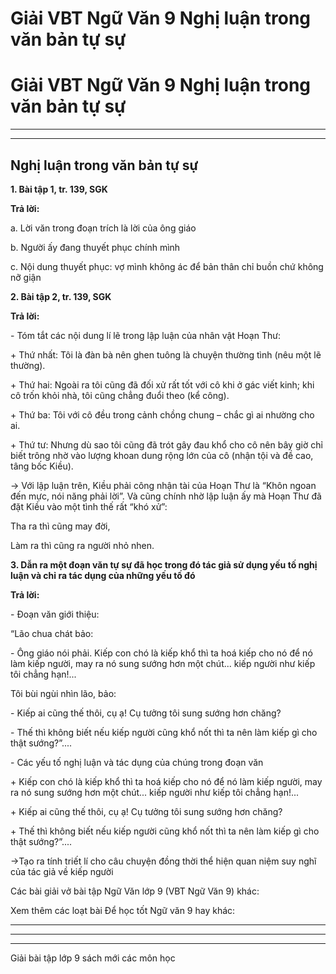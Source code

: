 # Giải VBT Ngữ Văn 9 Nghị luận trong văn bản tự sự

# Giải VBT Ngữ Văn 9 Nghị luận trong văn bản tự sự

* * *

* * *

## Nghị luận trong văn bản tự sự

**1\. Bài tập 1, tr. 139, SGK**

**Trả lời:**

a. Lời văn trong đoạn trích là lời của ông giáo

b. Người ấy đang thuyết phục chính mình

c. Nội dung thuyết phục: vợ mình không ác để bản thân chỉ buồn chứ không nỡ giận

**2\. Bài tập 2, tr. 139, SGK**

**Trả lời:**

\- Tóm tắt các nội dung lí lẽ trong lập luận của nhân vật Hoạn Thư:

\+ Thứ nhất: Tôi là đàn bà nên ghen tuông là chuyện thường tình (nêu một lẽ thường).

\+ Thứ hai: Ngoài ra tôi cũng đã đối xử rất tốt với cô khi ở gác viết kinh; khi cô trốn khỏi nhà, tôi cũng chẳng đuổi theo (kể công).

\+ Thứ ba: Tôi với cô đều trong cảnh chồng chung – chắc gì ai nhường cho ai.

\+ Thứ tư: Nhưng dù sao tôi cũng đã trót gây đau khổ cho cô nên bây giờ chỉ biết trông nhờ vào lượng khoan dung rộng lớn của cô (nhận tội và đề cao, tâng bốc Kiều).

→ Với lập luận trên, Kiều phải công nhận tài của Hoạn Thư là “Khôn ngoan đến mực, nói năng phải lời”. Và cũng chính nhờ lập luận ấy mà Hoạn Thư đã đặt Kiều vào một tình thế rất “khó xử”:

Tha ra thì cũng may đời,

Làm ra thì cũng ra người nhỏ nhen.

**3\. Dẫn ra một đoạn văn tự sự đã học trong đó tác giả sử dụng yếu tố nghị luận và chỉ ra tác dụng của những yếu tố đó**

**Trả lời:**

\- Đoạn văn giới thiệu: 

“Lão chua chát bảo:

\- Ông giáo nói phải. Kiếp con chó là kiếp khổ thì ta hoá kiếp cho nó để nó làm kiếp người, may ra nó sung sướng hơn một chút... kiếp người như kiếp tôi chẳng hạn!...

Tôi bùi ngùi nhìn lão, bảo:

\- Kiếp ai cũng thế thôi, cụ ạ! Cụ tưởng tôi sung sướng hơn chăng?

\- Thế thì không biết nếu kiếp người cũng khổ nốt thì ta nên làm kiếp gì cho thật sướng?”....

\- Các yếu tố nghị luận và tác dụng của chúng trong đoạn văn 

\+ Kiếp con chó là kiếp khổ thì ta hoá kiếp cho nó để nó làm kiếp người, may ra nó sung sướng hơn một chút... kiếp người như kiếp tôi chẳng hạn!...

\+ Kiếp ai cũng thế thôi, cụ ạ! Cụ tưởng tôi sung sướng hơn chăng?

\+ Thế thì không biết nếu kiếp người cũng khổ nốt thì ta nên làm kiếp gì cho thật sướng?”....

→Tạo ra tính triết lí cho câu chuyện đồng thời thể hiện quan niệm suy nghĩ của tác giả về kiếp người

Các bài giải vở bài tập Ngữ Văn lớp 9 (VBT Ngữ Văn 9) khác:

Xem thêm các loạt bài Để học tốt Ngữ văn 9 hay khác:

* * *

* * *

* * *

Giải bài tập lớp 9 sách mới các môn học
